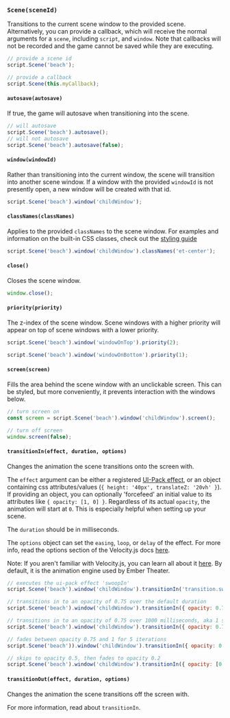 ### `Scene(sceneId)`

Transitions to the current scene window to the provided scene. Alternatively, you can provide a callback, which will receive the normal arguments for a `scene`, including `script`, and `window`. Note that callbacks will not be recorded and the game cannot be saved while they are executing.

```js
// provide a scene id
script.Scene('beach');

// provide a callback
script.Scene(this.myCallback);
```

#### `autosave(autosave)`

If true, the game will autosave when transitioning into the scene.

```js
// will autosave
script.Scene('beach').autosave();
// will not autosave
script.Scene('beach').autosave(false);
```

#### `window(windowId)`

Rather than transitioning into the current window, the scene will transition into another scene window. If a window with the provided `windowId` is not presently open, a new window will be created with that id.

```js
script.Scene('beach').window('childWindow');
```

#### `classNames(classNames)`

Applies to the provided `classNames` to the scene window. For examples and information on the built-in CSS classes, check out the [styling guide](/learn/director/styling/scene)

```js
script.Scene('beach').window('childWindow').classNames('et-center');
```

#### `close()`

Closes the scene window.

```js
window.close();
```

#### `priority(priority)`

The z-index of the scene window. Scene windows with a higher priority will appear on top of scene windows with a lower priority.

```js
script.Scene('beach').window('windowOnTop').priority(2);

script.Scene('beach').window('windowOnBottom').priority(1);
```

#### `screen(screen)`

Fills the area behind the scene window with an unclickable screen. This can be styled, but more conveniently, it prevents interaction with the windows below.

```js
// turn screen on
const screen = script.Scene('beach').window('childWindow').screen();

// turn off screen
window.screen(false);
```

#### `transitionIn(effect, duration, options)`

Changes the animation the scene transitions onto the screen with.

The `effect` argument can be either a registered [UI-Pack effect](http://julian.com/research/velocity/#uiPack), or an object containing css attributes/values (`{ height: '40px', translateZ: '20vh' }`). If providing an object, you can optionally 'forcefeed' an initial value to its attributes like `{ opacity: [1, 0] }`. Regardless of its actual `opacity`, the animation will start at `0`. This is especially helpful when setting up your scene.

The `duration` should be in milliseconds.

The `options` object can set the `easing`, `loop`, or `delay` of the effect. For more info, read the options section of the Velocity.js docs [here](http://julian.com/research/velocity/#easing).

Note: If you aren't familiar with Velocity.js, you can learn all about it [here](http://julian.com/research/velocity). By default, it is the animation engine used by Ember Theater.

```js
// executes the ui-pack effect 'swoopIn'
script.Scene('beach').window('childWindow').transitionIn('transition.swoopIn');

// transitions in to an opacity of 0.75 over the default duration
script.Scene('beach').window('childWindow').transitionIn({ opacity: 0.75 });

// transitions in to an opacity of 0.75 over 1000 milliseconds, aka 1 second
script.Scene('beach').window('childWindow').transitionIn({ opacity: 0.75 }, 1000);

// fades between opacity 0.75 and 1 for 5 iterations
script.Scene('beach')).window('childWindow').transitionIn({ opacity: 0.75 }, 1000, { loop: 5 });

// skips to opacity 0.5, then fades to opacity 0.2
script.Scene('beach').window('childWindow').transitionIn({ opacity: [0.2, 0.5] });
```

#### `transitionOut(effect, duration, options)`

Changes the animation the scene transitions off the screen with.

For more information, read about `transitionIn`.
